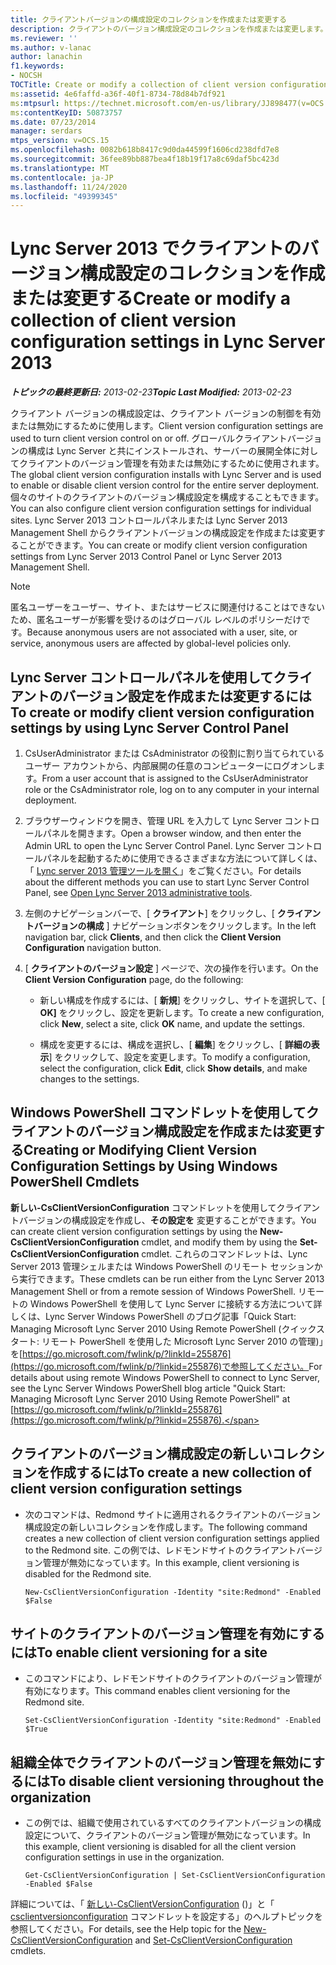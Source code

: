 ```yaml
---
title: クライアントバージョンの構成設定のコレクションを作成または変更する
description: クライアントのバージョン構成設定のコレクションを作成または変更します。
ms.reviewer: ''
ms.author: v-lanac
author: lanachin
f1.keywords:
- NOCSH
TOCTitle: Create or modify a collection of client version configuration settings
ms:assetid: 4e6faffd-a36f-40f1-8734-78d84b7df921
ms:mtpsurl: https://technet.microsoft.com/en-us/library/JJ898477(v=OCS.15)
ms:contentKeyID: 50873757
ms.date: 07/23/2014
manager: serdars
mtps_version: v=OCS.15
ms.openlocfilehash: 0082b618b8417c9d0da44599f1606cd238dfd7e8
ms.sourcegitcommit: 36fee89bb887bea4f18b19f17a8c69daf5bc423d
ms.translationtype: MT
ms.contentlocale: ja-JP
ms.lasthandoff: 11/24/2020
ms.locfileid: "49399345"
---
```

# <a name="create-or-modify-a-collection-of-client-version-configuration-settings-in-lync-server-2013"></a><span data-ttu-id="7d5dd-103">Lync Server 2013 でクライアントのバージョン構成設定のコレクションを作成または変更する</span><span class="sxs-lookup"><span data-stu-id="7d5dd-103">Create or modify a collection of client version configuration settings in Lync Server 2013</span></span>

<div data-xmlns="http://www.w3.org/1999/xhtml">

<div class="topic" data-xmlns="http://www.w3.org/1999/xhtml" data-msxsl="urn:schemas-microsoft-com:xslt" data-cs="https://msdn.microsoft.com/">

<div data-asp="https://msdn2.microsoft.com/asp">



</div>

<div id="mainSection">

<div id="mainBody"><span data-ttu-id="7d5dd-104">

<span> </span></span><span class="sxs-lookup"><span data-stu-id="7d5dd-104">

<span> </span></span></span>

<span data-ttu-id="7d5dd-105">_**トピックの最終更新日:** 2013-02-23_</span><span class="sxs-lookup"><span data-stu-id="7d5dd-105">_**Topic Last Modified:** 2013-02-23_</span></span>

<span data-ttu-id="7d5dd-106">クライアント バージョンの構成設定は、クライアント バージョンの制御を有効または無効にするために使用します。</span><span class="sxs-lookup"><span data-stu-id="7d5dd-106">Client version configuration settings are used to turn client version control on or off.</span></span> <span data-ttu-id="7d5dd-107">グローバルクライアントバージョンの構成は Lync Server と共にインストールされ、サーバーの展開全体に対してクライアントのバージョン管理を有効または無効にするために使用されます。</span><span class="sxs-lookup"><span data-stu-id="7d5dd-107">The global client version configuration installs with Lync Server and is used to enable or disable client version control for the entire server deployment.</span></span> <span data-ttu-id="7d5dd-108">個々のサイトのクライアントのバージョン構成設定を構成することもできます。</span><span class="sxs-lookup"><span data-stu-id="7d5dd-108">You can also configure client version configuration settings for individual sites.</span></span> <span data-ttu-id="7d5dd-109">Lync Server 2013 コントロールパネルまたは Lync Server 2013 Management Shell からクライアントバージョンの構成設定を作成または変更することができます。</span><span class="sxs-lookup"><span data-stu-id="7d5dd-109">You can create or modify client version configuration settings from Lync Server 2013 Control Panel or Lync Server 2013 Management Shell.</span></span>

<div>


> [!NOTE]
> <span data-ttu-id="7d5dd-110">匿名ユーザーをユーザー、サイト、またはサービスに関連付けることはできないため、匿名ユーザーが影響を受けるのはグローバル レベルのポリシーだけです。</span><span class="sxs-lookup"><span data-stu-id="7d5dd-110">Because anonymous users are not associated with a user, site, or service, anonymous users are affected by global-level policies only.</span></span>



</div>

<div>

## <a name="to-create-or-modify-client-version-configuration-settings-by-using-lync-server-control-panel"></a><span data-ttu-id="7d5dd-111">Lync Server コントロールパネルを使用してクライアントのバージョン設定を作成または変更するには</span><span class="sxs-lookup"><span data-stu-id="7d5dd-111">To create or modify client version configuration settings by using Lync Server Control Panel</span></span>

1.  <span data-ttu-id="7d5dd-112">CsUserAdministrator または CsAdministrator の役割に割り当てられているユーザー アカウントから、内部展開の任意のコンピューターにログオンします。</span><span class="sxs-lookup"><span data-stu-id="7d5dd-112">From a user account that is assigned to the CsUserAdministrator role or the CsAdministrator role, log on to any computer in your internal deployment.</span></span>

2.  <span data-ttu-id="7d5dd-113">ブラウザーウィンドウを開き、管理 URL を入力して Lync Server コントロールパネルを開きます。</span><span class="sxs-lookup"><span data-stu-id="7d5dd-113">Open a browser window, and then enter the Admin URL to open the Lync Server Control Panel.</span></span> <span data-ttu-id="7d5dd-114">Lync Server コントロールパネルを起動するために使用できるさまざまな方法について詳しくは、「 [Lync server 2013 管理ツールを開く](lync-server-2013-open-lync-server-administrative-tools.md)」をご覧ください。</span><span class="sxs-lookup"><span data-stu-id="7d5dd-114">For details about the different methods you can use to start Lync Server Control Panel, see [Open Lync Server 2013 administrative tools](lync-server-2013-open-lync-server-administrative-tools.md).</span></span>

3.  <span data-ttu-id="7d5dd-115">左側のナビゲーションバーで、[ **クライアント**] をクリックし、[ **クライアントバージョンの構成** ] ナビゲーションボタンをクリックします。</span><span class="sxs-lookup"><span data-stu-id="7d5dd-115">In the left navigation bar, click **Clients**, and then click the **Client Version Configuration** navigation button.</span></span>

4.  <span data-ttu-id="7d5dd-116">[ **クライアントのバージョン設定** ] ページで、次の操作を行います。</span><span class="sxs-lookup"><span data-stu-id="7d5dd-116">On the **Client Version Configuration** page, do the following:</span></span>
    
      - <span data-ttu-id="7d5dd-117">新しい構成を作成するには、[ **新規**] をクリックし、サイトを選択して、[ **OK]** をクリックし、設定を更新します。</span><span class="sxs-lookup"><span data-stu-id="7d5dd-117">To create a new configuration, click **New**, select a site, click **OK** name, and update the settings.</span></span>
    
      - <span data-ttu-id="7d5dd-118">構成を変更するには、構成を選択し、[ **編集**] をクリックし、[ **詳細の表示**] をクリックして、設定を変更します。</span><span class="sxs-lookup"><span data-stu-id="7d5dd-118">To modify a configuration, select the configuration, click **Edit**, click **Show details**, and make changes to the settings.</span></span>

</div>

<div>

## <a name="creating-or-modifying-client-version-configuration-settings-by-using-windows-powershell-cmdlets"></a><span data-ttu-id="7d5dd-119">Windows PowerShell コマンドレットを使用してクライアントのバージョン構成設定を作成または変更する</span><span class="sxs-lookup"><span data-stu-id="7d5dd-119">Creating or Modifying Client Version Configuration Settings by Using Windows PowerShell Cmdlets</span></span>

<span data-ttu-id="7d5dd-120">**新しい-CsClientVersionConfiguration** コマンドレットを使用してクライアントバージョンの構成設定を作成し、**その設定を** 変更することができます。</span><span class="sxs-lookup"><span data-stu-id="7d5dd-120">You can create client version configuration settings by using the **New-CsClientVersionConfiguration** cmdlet, and modify them by using the **Set-CsClientVersionConfiguration** cmdlet.</span></span> <span data-ttu-id="7d5dd-121">これらのコマンドレットは、Lync Server 2013 管理シェルまたは Windows PowerShell のリモート セッションから実行できます。</span><span class="sxs-lookup"><span data-stu-id="7d5dd-121">These cmdlets can be run either from the Lync Server 2013 Management Shell or from a remote session of Windows PowerShell.</span></span> <span data-ttu-id="7d5dd-122">リモートの Windows PowerShell を使用して Lync Server に接続する方法について詳しくは、Lync Server Windows PowerShell のブログ記事「Quick Start: Managing Microsoft Lync Server 2010 Using Remote PowerShell (クイックスタート: リモート PowerShell を使用した Microsoft Lync Server 2010 の管理)」を[https://go.microsoft.com/fwlink/p/?linkId=255876](https://go.microsoft.com/fwlink/p/?linkid=255876)で参照してください。</span><span class="sxs-lookup"><span data-stu-id="7d5dd-122">For details about using remote Windows PowerShell to connect to Lync Server, see the Lync Server Windows PowerShell blog article "Quick Start: Managing Microsoft Lync Server 2010 Using Remote PowerShell" at [https://go.microsoft.com/fwlink/p/?linkId=255876](https://go.microsoft.com/fwlink/p/?linkid=255876).</span></span>

<div>

## <a name="to-create-a-new-collection-of-client-version-configuration-settings"></a><span data-ttu-id="7d5dd-123">クライアントのバージョン構成設定の新しいコレクションを作成するには</span><span class="sxs-lookup"><span data-stu-id="7d5dd-123">To create a new collection of client version configuration settings</span></span>

  - <span data-ttu-id="7d5dd-124">次のコマンドは、Redmond サイトに適用されるクライアントのバージョン構成設定の新しいコレクションを作成します。</span><span class="sxs-lookup"><span data-stu-id="7d5dd-124">The following command creates a new collection of client version configuration settings applied to the Redmond site.</span></span> <span data-ttu-id="7d5dd-125">この例では、レドモンドサイトのクライアントバージョン管理が無効になっています。</span><span class="sxs-lookup"><span data-stu-id="7d5dd-125">In this example, client versioning is disabled for the Redmond site.</span></span>
    
        New-CsClientVersionConfiguration -Identity "site:Redmond" -Enabled $False

</div>

<div>

## <a name="to-enable-client-versioning-for-a-site"></a><span data-ttu-id="7d5dd-126">サイトのクライアントのバージョン管理を有効にするには</span><span class="sxs-lookup"><span data-stu-id="7d5dd-126">To enable client versioning for a site</span></span>

  - <span data-ttu-id="7d5dd-127">このコマンドにより、レドモンドサイトのクライアントのバージョン管理が有効になります。</span><span class="sxs-lookup"><span data-stu-id="7d5dd-127">This command enables client versioning for the Redmond site.</span></span>
    
        Set-CsClientVersionConfiguration -Identity "site:Redmond" -Enabled $True

</div>

<div>

## <a name="to-disable-client-versioning-throughout-the-organization"></a><span data-ttu-id="7d5dd-128">組織全体でクライアントのバージョン管理を無効にするには</span><span class="sxs-lookup"><span data-stu-id="7d5dd-128">To disable client versioning throughout the organization</span></span>

  - <span data-ttu-id="7d5dd-129">この例では、組織で使用されているすべてのクライアントバージョンの構成設定について、クライアントのバージョン管理が無効になっています。</span><span class="sxs-lookup"><span data-stu-id="7d5dd-129">In this example, client versioning is disabled for all the client version configuration settings in use in the organization.</span></span>
    
        Get-CsClientVersionConfiguration | Set-CsClientVersionConfiguration  -Enabled $False

</div>

<span data-ttu-id="7d5dd-130">詳細については、「 [新しい-CsClientVersionConfiguration](https://technet.microsoft.com/library/Gg399029(v=OCS.15)) ()」と「 [csclientversionconfiguration](https://technet.microsoft.com/library/Gg398623(v=OCS.15)) コマンドレットを設定する」のヘルプトピックを参照してください。</span><span class="sxs-lookup"><span data-stu-id="7d5dd-130">For details, see the Help topic for the [New-CsClientVersionConfiguration](https://technet.microsoft.com/library/Gg399029(v=OCS.15)) and [Set-CsClientVersionConfiguration](https://technet.microsoft.com/library/Gg398623(v=OCS.15)) cmdlets.</span></span>

<span data-ttu-id="7d5dd-131"></div>

</div>

<span> </span>

</div>

</div>

</span><span class="sxs-lookup"><span data-stu-id="7d5dd-131"></div>

</div>

<span> </span>

</div>

</div>

</span></span></div>

